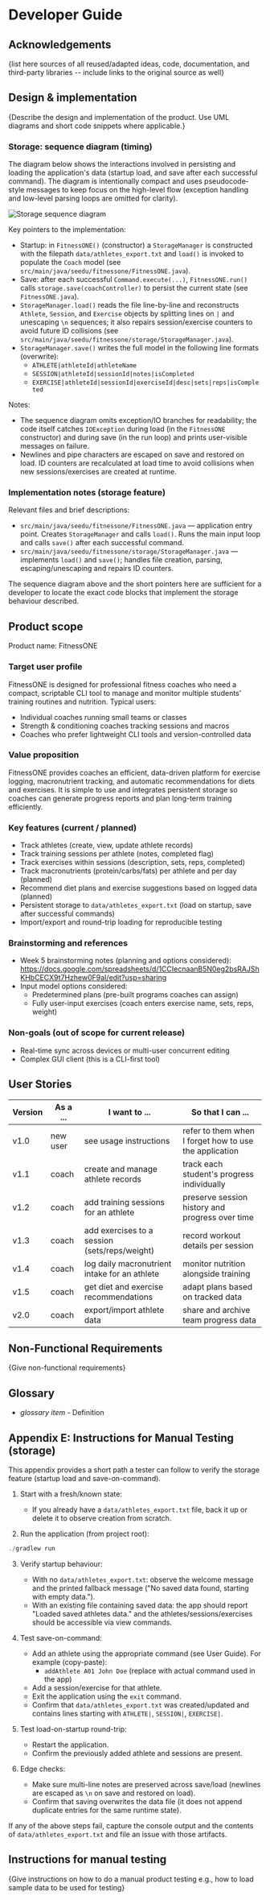 # Developer Guide

## Acknowledgements

{list here sources of all reused/adapted ideas, code, documentation, and third-party libraries -- include links to the original source as well}

## Design & implementation
{Describe the design and implementation of the product. Use UML diagrams and short code snippets where applicable.}

### Storage: sequence diagram (timing)

The diagram below shows the interactions involved in persisting and loading the application's data (startup load, and save after each successful command). The diagram is intentionally compact and uses pseudocode-style messages to keep focus on the high-level flow (exception handling and low-level parsing loops are omitted for clarity).

![Storage sequence diagram](docs/diagrams/storage_sequence.png)

Key pointers to the implementation:

- Startup: in `FitnessONE()` (constructor) a `StorageManager` is constructed with the filepath `data/athletes_export.txt` and `load()` is invoked to populate the `Coach` model (see `src/main/java/seedu/fitnessone/FitnessONE.java`).
- Save: after each successful `Command.execute(...)`, `FitnessONE.run()` calls `storage.save(coachController)` to persist the current state (see `FitnessONE.java`).
- `StorageManager.load()` reads the file line-by-line and reconstructs `Athlete`, `Session`, and `Exercise` objects by splitting lines on `|` and unescaping `\n` sequences; it also repairs session/exercise counters to avoid future ID collisions (see `src/main/java/seedu/fitnessone/storage/StorageManager.java`).
- `StorageManager.save()` writes the full model in the following line formats (overwrite):
	- `ATHLETE|athleteId|athleteName`
	- `SESSION|athleteId|sessionId|notes|isCompleted`
	- `EXERCISE|athleteId|sessionId|exerciseId|desc|sets|reps|isCompleted`

Notes:

- The sequence diagram omits exception/IO branches for readability; the code itself catches `IOException` during load (in the `FitnessONE` constructor) and during save (in the run loop) and prints user-visible messages on failure.
- Newlines and pipe characters are escaped on save and restored on load. ID counters are recalculated at load time to avoid collisions when new sessions/exercises are created at runtime.

### Implementation notes (storage feature)

Relevant files and brief descriptions:

- `src/main/java/seedu/fitnessone/FitnessONE.java` — application entry point. Creates `StorageManager` and calls `load()`. Runs the main input loop and calls `save()` after each successful command.
- `src/main/java/seedu/fitnessone/storage/StorageManager.java` — implements `load()` and `save()`; handles file creation, parsing, escaping/unescaping and repairs ID counters.

The sequence diagram above and the short pointers here are sufficient for a developer to locate the exact code blocks that implement the storage behaviour described.

## Product scope

Product name: FitnessONE

### Target user profile

FitnessONE is designed for professional fitness coaches who need a compact, scriptable CLI tool to manage and monitor multiple students' training routines and nutrition. Typical users:

- Individual coaches running small teams or classes
- Strength & conditioning coaches tracking sessions and macros
- Coaches who prefer lightweight CLI tools and version-controlled data

### Value proposition

FitnessONE provides coaches an efficient, data-driven platform for exercise logging, macronutrient tracking, and automatic recommendations for diets and exercises. It is simple to use and integrates persistent storage so coaches can generate progress reports and plan long-term training efficiently.

### Key features (current / planned)

- Track athletes (create, view, update athlete records)
- Track training sessions per athlete (notes, completed flag)
- Track exercises within sessions (description, sets, reps, completed)
- Track macronutrients (protein/carbs/fats) per athlete and per day (planned)
- Recommend diet plans and exercise suggestions based on logged data (planned)
- Persistent storage to `data/athletes_export.txt` (load on startup, save after successful commands)
- Import/export and round-trip loading for reproducible testing

### Brainstorming and references

- Week 5 brainstorming notes (planning and options considered): https://docs.google.com/spreadsheets/d/1CCIecnaanB5N0eg2bsRAJShKHbCECX9t7Hzhew0F9aI/edit?usp=sharing
- Input model options considered:
	- Predetermined plans (pre-built programs coaches can assign)
	- Fully user-input exercises (coach enters exercise name, sets, reps, weight)

### Non-goals (out of scope for current release)

- Real-time sync across devices or multi-user concurrent editing
- Complex GUI client (this is a CLI-first tool)


## User Stories

|Version| As a ... | I want to ... | So that I can ...|
|--------|----------|---------------|------------------|
|v1.0|new user|see usage instructions|refer to them when I forget how to use the application|
|v1.1|coach|create and manage athlete records|track each student's progress individually|
|v1.2|coach|add training sessions for an athlete|preserve session history and progress over time|
|v1.3|coach|add exercises to a session (sets/reps/weight)|record workout details per session|
|v1.4|coach|log daily macronutrient intake for an athlete|monitor nutrition alongside training|
|v1.5|coach|get diet and exercise recommendations|adapt plans based on tracked data|
|v2.0|coach|export/import athlete data|share and archive team progress data|

## Non-Functional Requirements

{Give non-functional requirements}

## Glossary

* *glossary item* - Definition

## Appendix E: Instructions for Manual Testing (storage)

This appendix provides a short path a tester can follow to verify the storage feature (startup load and save-on-command).

1. Start with a fresh/known state:
	- If you already have a `data/athletes_export.txt` file, back it up or delete it to observe creation from scratch.

2. Run the application (from project root):

```powershell
./gradlew run
```

3. Verify startup behaviour:
	- With no `data/athletes_export.txt`: observe the welcome message and the printed fallback message ("No saved data found, starting with empty data.").
	- With an existing file containing saved data: the app should report "Loaded saved athletes data." and the athletes/sessions/exercises should be accessible via view commands.

4. Test save-on-command:
	- Add an athlete using the appropriate command (see User Guide). For example (copy-paste):
	  - `addAthlete A01 John Doe`  (replace with actual command used in the app)
	- Add a session/exercise for that athlete.
	- Exit the application using the `exit` command.
	- Confirm that `data/athletes_export.txt` was created/updated and contains lines starting with `ATHLETE|`, `SESSION|`, `EXERCISE|`.

5. Test load-on-startup round-trip:
	- Restart the application.
	- Confirm the previously added athlete and sessions are present.

6. Edge checks:
	- Make sure multi-line notes are preserved across save/load (newlines are escaped as `\n` on save and restored on load).
	- Confirm that saving overwrites the data file (it does not append duplicate entries for the same runtime state).

If any of the above steps fail, capture the console output and the contents of `data/athletes_export.txt` and file an issue with those artifacts.

## Instructions for manual testing

{Give instructions on how to do a manual product testing e.g., how to load sample data to be used for testing}
